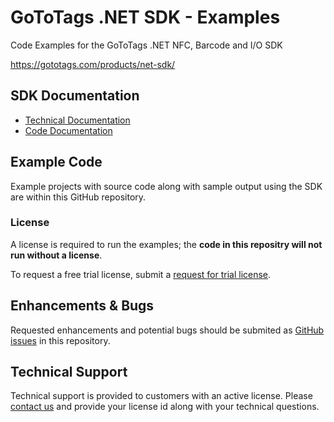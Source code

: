 # GoToTags .NET SDK - Examples
Code Examples for the GoToTags .NET NFC, Barcode and I/O SDK

https://gototags.com/products/net-sdk/

## SDK Documentation
* [Technical Documentation](https://docs.gototags.com/display/NETSDK)
* [Code Documentation](https://code.gototags.com/net-sdk/html/R_Project_GoToTags__NET_SDK_Code_Docs.htm)

## Example Code
Example projects with source code along with sample output using the SDK are within this GitHub repository.  

### License
A license is required to run the examples; the **code in this repositry will not run without a license**. 

To request a free trial license, submit a [request for trial license](https://gototags.com/products/net-sdk/trial/).

## Enhancements & Bugs
Requested enhancements and potential bugs should be submited as [GitHub issues](https://github.com/GoToTags/GoToTags-NET/issues) in this repository.

## Technical Support
Technical support is provided to customers with an active license. Please [contact us](https://gototags.com/contact/) and provide your license id along with your technical questions.
